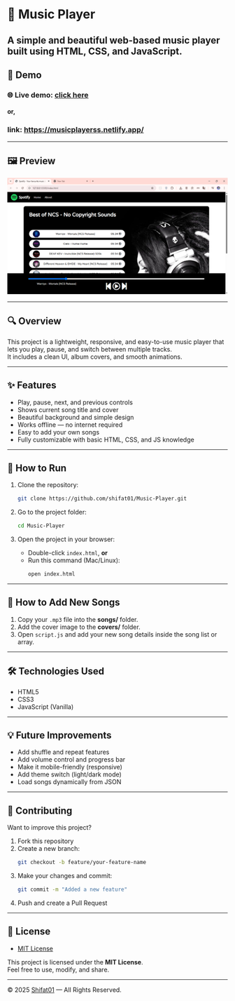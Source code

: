 # 🎵 Music Player

A simple and beautiful **web-based music player** built using **HTML, CSS, and JavaScript**.
---
## 🚀 Demo

### 🌐 Live demo: [click here](https://musicplayerss.netlify.app/)

#### or, 

### link: https://musicplayerss.netlify.app/
---

## 🖼️ Preview

![Music Player Preview](preview.png)

---

## 🔍 Overview

This project is a lightweight, responsive, and easy-to-use music player that lets you play, pause, and switch between multiple tracks.  
It includes a clean UI, album covers, and smooth animations.

---

## ✨ Features

- Play, pause, next, and previous controls  
- Shows current song title and cover  
- Beautiful background and simple design  
- Works offline — no internet required  
- Easy to add your own songs  
- Fully customizable with basic HTML, CSS, and JS knowledge

---

## 🚀 How to Run

1. Clone the repository:
   ```bash
   git clone https://github.com/shifat01/Music-Player.git
   ```

2. Go to the project folder:
   ```bash
   cd Music-Player
   ```

3. Open the project in your browser:
   - Double-click `index.html`, **or**
   - Run this command (Mac/Linux):
     ```bash
     open index.html
     ```

---

## 🧠 How to Add New Songs

1. Copy your `.mp3` file into the **songs/** folder.  
2. Add the cover image to the **covers/** folder.  
3. Open `script.js` and add your new song details inside the song list or array.

---

## 🛠️ Technologies Used

- HTML5  
- CSS3  
- JavaScript (Vanilla)

---

## 💡 Future Improvements

- Add shuffle and repeat features  
- Add volume control and progress bar  
- Make it mobile-friendly (responsive)  
- Add theme switch (light/dark mode)  
- Load songs dynamically from JSON



---

## 🤝 Contributing

Want to improve this project?

1. Fork this repository  
2. Create a new branch:
   ```bash
   git checkout -b feature/your-feature-name
   ```
3. Make your changes and commit:
   ```bash
   git commit -m "Added a new feature"
   ```
4. Push and create a Pull Request

---

## 📝 License
- [MIT License](LICENSE)

This project is licensed under the **MIT License**.  
Feel free to use, modify, and share.

---

© 2025 [Shifat01](https://github.com/shifat01) — All Rights Reserved.
